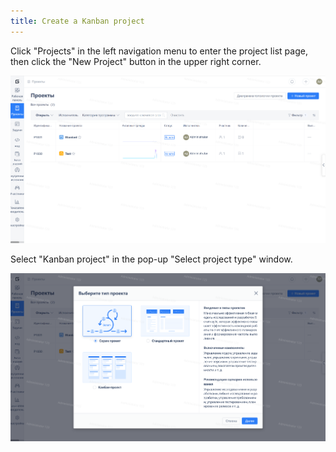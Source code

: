 ```yaml
---
title: Create a Kanban project
---
```


Click "Projects" in the left navigation menu to enter the project list page, then click the "New Project" button in the upper right corner.

![Image Description](../docs/assets/image556.png)

Select "Kanban project" in the pop-up "Select project type" window.

![Image Description](../docs/assets/image557.png)